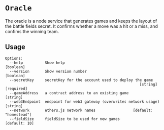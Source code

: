 # `Oracle`

The oracle is a node service that generates games and keeps the layout of the battle fields secret. It confirms whether a move was a hit or a miss, and confims the winning team.

## Usage

```
Options:
  --help          Show help                                            [boolean]
  --version       Show version number                                  [boolean]
  --secretKey     secretKey for the account used to deploy the game
                                                             [string] [required]
  --gameAddress   a contract address to an existing game                [string]
  --web3Endpoint  endpoint for web3 gateway (overwrites network usage)  [string]
  --network       ethers.js network names                 [default: "homestead"]
  --fieldSize     fieldSize to be used for new games               [default: 10]
```
